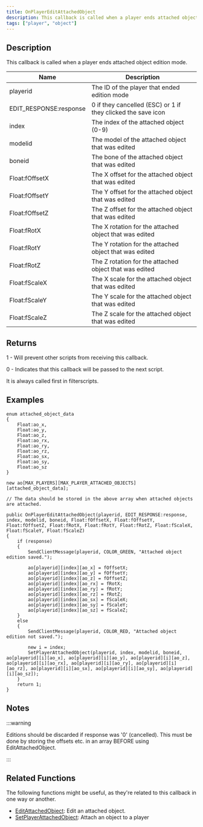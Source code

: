 ```yaml
---
title: OnPlayerEditAttachedObject
description: This callback is called when a player ends attached object edition mode.
tags: ["player", "object"]
---
```


<VersionWarn name='callback' version='SA-MP 0.3e' />

## Description

This callback is called when a player ends attached object edition mode.

| Name                   | Description                                                  |
|------------------------|--------------------------------------------------------------|
| playerid               | The ID of the player that ended edition mode                 |
| EDIT_RESPONSE:response | 0 if they cancelled (ESC) or 1 if they clicked the save icon |
| index                  | The index of the attached object (0-9)                       |
| modelid                | The model of the attached object that was edited             |
| boneid                 | The bone of the attached object that was edited              |
| Float:fOffsetX         | The X offset for the attached object that was edited         |
| Float:fOffsetY         | The Y offset for the attached object that was edited         |
| Float:fOffsetZ         | The Z offset for the attached object that was edited         |
| Float:fRotX            | The X rotation for the attached object that was edited       |
| Float:fRotY            | The Y rotation for the attached object that was edited       |
| Float:fRotZ            | The Z rotation for the attached object that was edited       |
| Float:fScaleX          | The X scale for the attached object that was edited          |
| Float:fScaleY          | The Y scale for the attached object that was edited          |
| Float:fScaleZ          | The Z scale for the attached object that was edited          |

## Returns

1 - Will prevent other scripts from receiving this callback.

0 - Indicates that this callback will be passed to the next script.

It is always called first in filterscripts.

## Examples

```pawn
enum attached_object_data
{
    Float:ao_x,
    Float:ao_y,
    Float:ao_z,
    Float:ao_rx,
    Float:ao_ry,
    Float:ao_rz,
    Float:ao_sx,
    Float:ao_sy,
    Float:ao_sz
}

new ao[MAX_PLAYERS][MAX_PLAYER_ATTACHED_OBJECTS][attached_object_data];

// The data should be stored in the above array when attached objects are attached.

public OnPlayerEditAttachedObject(playerid, EDIT_RESPONSE:response, index, modelid, boneid, Float:fOffsetX, Float:fOffsetY, Float:fOffsetZ, Float:fRotX, Float:fRotY, Float:fRotZ, Float:fScaleX, Float:fScaleY, Float:fScaleZ)
{
    if (response)
    {
        SendClientMessage(playerid, COLOR_GREEN, "Attached object edition saved.");

        ao[playerid][index][ao_x] = fOffsetX;
        ao[playerid][index][ao_y] = fOffsetY;
        ao[playerid][index][ao_z] = fOffsetZ;
        ao[playerid][index][ao_rx] = fRotX;
        ao[playerid][index][ao_ry] = fRotY;
        ao[playerid][index][ao_rz] = fRotZ;
        ao[playerid][index][ao_sx] = fScaleX;
        ao[playerid][index][ao_sy] = fScaleY;
        ao[playerid][index][ao_sz] = fScaleZ;
    }
    else
    {
        SendClientMessage(playerid, COLOR_RED, "Attached object edition not saved.");

        new i = index;
        SetPlayerAttachedObject(playerid, index, modelid, boneid, ao[playerid][i][ao_x], ao[playerid][i][ao_y], ao[playerid][i][ao_z], ao[playerid][i][ao_rx], ao[playerid][i][ao_ry], ao[playerid][i][ao_rz], ao[playerid][i][ao_sx], ao[playerid][i][ao_sy], ao[playerid][i][ao_sz]);
    }
    return 1;
}
```

## Notes

:::warning

Editions should be discarded if response was '0' (cancelled). This must be done by storing the offsets etc. in an array BEFORE using EditAttachedObject.

:::

## Related Functions

The following functions might be useful, as they're related to this callback in one way or another. 

- [EditAttachedObject](../functions/EditAttachedObject): Edit an attached object.
- [SetPlayerAttachedObject](../functions/SetPlayerAttachedObject): Attach an object to a player
